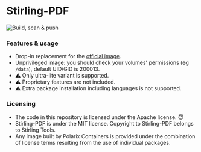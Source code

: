 # Stirling-PDF

![Build, scan & push](https://github.com/Polarix-Containers/stirling-pdf/actions/workflows/build-ultra-lite.yml/badge.svg)

### Features & usage
- Drop-in replacement for the [official image](https://github.com/Stirling-Tools/Stirling-PDF).
- Unprivileged image: you should check your volumes' permissions (eg `/data`), default UID/GID is 200013.
- ⚠️ Only ultra-lite variant is supported.
- ⚠️ Proprietary features are not included.
- ⚠️ Extra package installation including languages is not supported.

### Licensing
- The code in this repository is licensed under the Apache license. 😇
- Stirling-PDF is under the MIT license. Copyright to Stirling-PDF belongs to Stirling Tools.
- Any image built by Polarix Containers is provided under the combination of license terms resulting from the use of individual packages.

